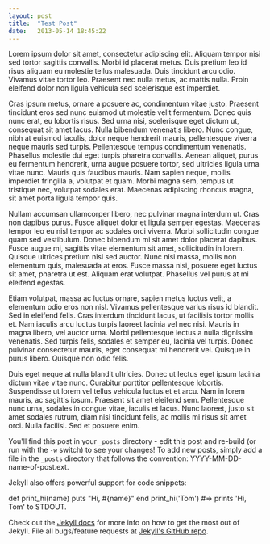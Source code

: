 ```yaml
---
layout: post
title:  "Test Post"
date:   2013-05-14 18:45:22
---
```


Lorem ipsum dolor sit amet, consectetur adipiscing elit. Aliquam tempor nisi sed
tortor sagittis convallis. Morbi id placerat metus. Duis pretium leo id risus
aliquam eu molestie tellus malesuada. Duis tincidunt arcu odio. Vivamus vitae
tortor leo. Praesent nec nulla metus, ac mattis nulla. Proin eleifend dolor non
ligula vehicula sed scelerisque est imperdiet.

Cras ipsum metus, ornare a posuere ac, condimentum vitae justo. Praesent
tincidunt eros sed nunc euismod ut molestie velit fermentum. Donec quis nunc
erat, eu lobortis risus. Sed urna nisi, scelerisque eget dictum ut, consequat
sit amet lacus. Nulla bibendum venenatis libero. Nunc congue, nibh at euismod
iaculis, dolor neque hendrerit mauris, pellentesque viverra neque mauris sed
turpis. Pellentesque tempus condimentum venenatis. Phasellus molestie dui eget
turpis pharetra convallis. Aenean aliquet, purus eu fermentum hendrerit, urna
augue posuere tortor, sed ultricies ligula urna vitae nunc. Mauris quis faucibus
mauris. Nam sapien neque, mollis imperdiet fringilla a, volutpat et quam. Morbi
magna sem, tempus ut tristique nec, volutpat sodales erat. Maecenas adipiscing
rhoncus magna, sit amet porta ligula tempor quis.

Nullam accumsan ullamcorper libero, nec pulvinar magna interdum ut. Cras non
dapibus purus. Fusce aliquet dolor et ligula semper egestas. Maecenas tempor leo
eu nisl tempor ac sodales orci viverra. Morbi sollicitudin congue quam sed
vestibulum. Donec bibendum mi sit amet dolor placerat dapibus. Fusce augue mi,
sagittis vitae elementum sit amet, sollicitudin in lorem. Quisque ultrices
pretium nisl sed auctor. Nunc nisi massa, mollis non elementum quis, malesuada
at eros. Fusce massa nisi, posuere eget luctus sit amet, pharetra ut est.
Aliquam erat volutpat. Phasellus vel purus at mi eleifend egestas.

Etiam volutpat, massa ac luctus ornare, sapien metus luctus velit, a elementum
odio eros non nisl. Vivamus pellentesque varius risus id blandit. Sed in
eleifend felis. Cras interdum tincidunt lacus, ut facilisis tortor mollis et.
Nam iaculis arcu luctus turpis laoreet lacinia vel nec nisi. Mauris in magna
libero, vel auctor urna. Morbi pellentesque lectus a nulla dignissim venenatis.
Sed turpis felis, sodales et semper eu, lacinia vel turpis. Donec pulvinar
consectetur mauris, eget consequat mi hendrerit vel. Quisque in purus libero.
Quisque non odio felis.

Duis eget neque at nulla blandit ultricies. Donec ut lectus eget ipsum lacinia
dictum vitae vitae nunc. Curabitur porttitor pellentesque lobortis. Suspendisse
ut lorem vel tellus vehicula luctus et et arcu. Nam in lorem mauris, ac sagittis
ipsum. Praesent sit amet eleifend sem. Pellentesque nunc urna, sodales in congue
vitae, iaculis et lacus. Nunc laoreet, justo sit amet sodales rutrum, diam nisi
tincidunt felis, ac mollis mi risus sit amet orci. Nulla facilisi. Sed et
posuere enim.

You'll find this post in your `_posts` directory - edit this post and re-build
(or run with the `-w` switch) to see your changes!  To add new posts, simply add
a file in the `_posts` directory that follows the convention:
YYYY-MM-DD-name-of-post.ext.

Jekyll also offers powerful support for code snippets:

def print_hi(name)
  puts "Hi, #{name}"
end
print_hi('Tom')
#=> prints 'Hi, Tom' to STDOUT.

Check out the [Jekyll docs][jekyll] for more info on how to get the most out of
Jekyll. File all bugs/feature requests at [Jekyll's GitHub repo][jekyll-gh].

  [jekyll-gh]: https://github.com/mojombo/jekyll
  [jekyll]:    http://jekyllrb.com
